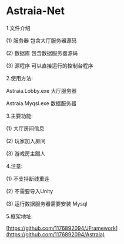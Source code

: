 # Astraia-Net

1.文件介绍

(1) 服务器 包含大厅服务器源码

(2) 数据库 包含数据服务器源码

(3) 源程序 可以直接运行的控制台程序

2.使用方法:

Astraia.Lobby.exe 大厅服务器

Astraia.Myqsl.exe 数据服务器

3.主要功能:

(1) 大厅房间信息

(2) 玩家加入房间

(3) 游戏房主踢人

4.注意:

(1) 不支持断线重连

(2) 不需要导入Unity

(3) 运行数据服务器需要安装 Mysql

5.框架地址:

[https://github.com/1176892094/JFramework](https://github.com/1176892094/Astraia)
